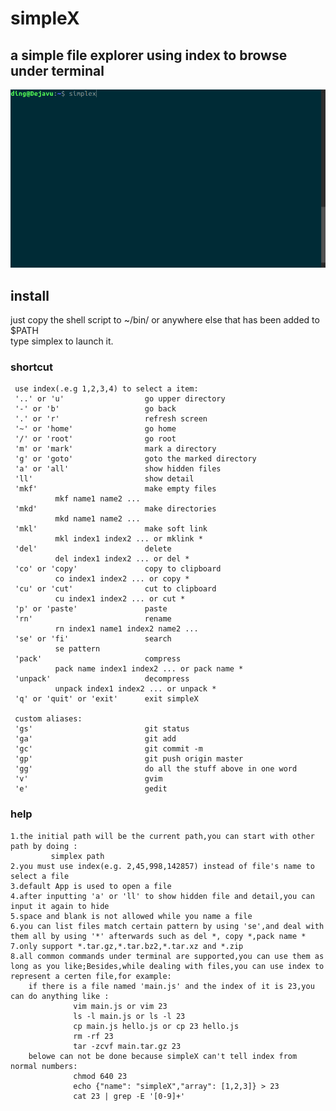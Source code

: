 # simpleX
## a simple file explorer using index to browse under terminal
![](https://github.com/b2ns/simpleX/blob/master/demo.gif)
## install
just copy the shell script to ~/bin/ or anywhere else that has been added to $PATH  
type simplex to launch it.
### shortcut
     use index(.e.g 1,2,3,4) to select a item:
     '..' or 'u'                  go upper directory
     '-' or 'b'                   go back
     '.' or 'r'                   refresh screen
     '~' or 'home'                go home
     '/' or 'root'                go root
     'm' or 'mark'                mark a directory
     'g' or 'goto'                goto the marked directory
     'a' or 'all'                 show hidden files
     'll'                         show detail
     'mkf'                        make empty files
              mkf name1 name2 ...
     'mkd'                        make directories
              mkd name1 name2 ...
     'mkl'                        make soft link
              mkl index1 index2 ... or mklink * 
     'del'                        delete
              del index1 index2 ... or del * 
     'co' or 'copy'               copy to clipboard
              co index1 index2 ... or copy * 
     'cu' or 'cut'                cut to clipboard
              cu index1 index2 ... or cut * 
     'p' or 'paste'               paste
     'rn'                         rename
              rn index1 name1 index2 name2 ...
     'se' or 'fi'                 search
              se pattern
     'pack'                       compress
              pack name index1 index2 ... or pack name * 
     'unpack'                     decompress
              unpack index1 index2 ... or unpack * 
     'q' or 'quit' or 'exit'      exit simpleX

     custom aliases:
     'gs'                         git status
     'ga'                         git add
     'gc'                         git commit -m
     'gp'                         git push origin master
     'gg'                         do all the stuff above in one word
     'v'                          gvim
     'e'                          gedit

    
### help
    1.the initial path will be the current path,you can start with other path by doing :
             simplex path
    2.you must use index(e.g. 2,45,998,142857) instead of file's name to select a file
    3.default App is used to open a file
    4.after inputting 'a' or 'll' to show hidden file and detail,you can input it again to hide
    5.space and blank is not allowed while you name a file
    6.you can list files match certain pattern by using 'se',and deal with them all by using '*' afterwards such as del *, copy *,pack name *
    7.only support *.tar.gz,*.tar.bz2,*.tar.xz and *.zip
    8.all common commands under terminal are supported,you can use them as long as you like;Besides,while dealing with files,you can use index to represent a certen file,for example: 
        if there is a file named 'main.js' and the index of it is 23,you can do anything like :
                  vim main.js or vim 23
                  ls -l main.js or ls -l 23
                  cp main.js hello.js or cp 23 hello.js
                  rm -rf 23
                  tar -zcvf main.tar.gz 23
        belowe can not be done because simpleX can't tell index from normal numbers:
                  chmod 640 23
                  echo {"name": "simpleX","array": [1,2,3]} > 23
                  cat 23 | grep -E '[0-9]+'
